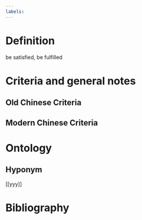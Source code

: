 ```yaml
---
labels: 
---
```


# Definition
be satisfied, be fulfilled
# Criteria and general notes
## Old Chinese Criteria

## Modern Chinese Criteria

# Ontology

## Hyponym
[[yyy]]
# Bibliography